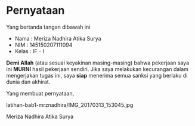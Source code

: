 # Pernyataan

Yang bertanda tangan dibawah ini

* Nama : Meriza Nadhira Atika Surya
* NIM : 145150207111094
* Kelas : IF - I

**Demi Allah** (atau sesuai keyakinan masing-masing) bahwa pekerjaan saya ini **MURNI** hasil pekerjaan sendiri. Jika saya melakukan kecurangan dalam mengerjakan tugas ini, saya **siap** menerima semua sanksi yang berlaku di dunia dan akhirat.

Yang membuat pernyataan,

 latihan-bab1-mrznadhira/IMG_20170313_153045.jpg 

Meriza Nadhira Atika Surya
